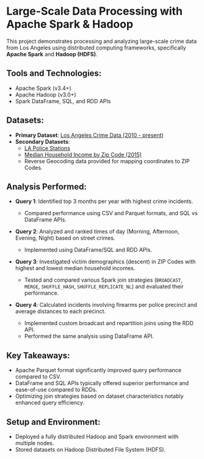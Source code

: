 # Large-Scale Data Processing with Apache Spark & Hadoop

This project demonstrates processing and analyzing large-scale crime data from Los Angeles using distributed computing frameworks, specifically **Apache Spark** and **Hadoop (HDFS)**.

## Tools and Technologies:
- Apache Spark (v3.4+)
- Apache Hadoop (v3.0+)
- Spark DataFrame, SQL, and RDD APIs

## Datasets:
- **Primary Dataset**: [Los Angeles Crime Data (2010 - present)](https://data.lacity.org/)
- **Secondary Datasets**:
  - [LA Police Stations](https://geohub.lacity.org/datasets/lahub::lapd-police-stations/explore)
  - [Median Household Income by Zip Code (2015)](http://www.laalmanac.com/employment/em12c_2015.php)
  - Reverse Geocoding data provided for mapping coordinates to ZIP Codes.

## Analysis Performed:
- **Query 1**: Identified top 3 months per year with highest crime incidents.
  - Compared performance using CSV and Parquet formats, and SQL vs DataFrame APIs.

- **Query 2**: Analyzed and ranked times of day (Morning, Afternoon, Evening, Night) based on street crimes.
  - Implemented using DataFrame/SQL and RDD APIs.

- **Query 3**: Investigated victim demographics (descent) in ZIP Codes with highest and lowest median household incomes.
  - Tested and compared various Spark join strategies (`BROADCAST`, `MERGE`, `SHUFFLE_HASH`, `SHUFFLE_REPLICATE_NL`) and evaluated their performance.

- **Query 4**: Calculated incidents involving firearms per police precinct and average distances to each precinct.
  - Implemented custom broadcast and repartition joins using the RDD API.
  - Performed the same analysis using DataFrame API.

## Key Takeaways:
- Apache Parquet format significantly improved query performance compared to CSV.
- DataFrame and SQL APIs typically offered superior performance and ease-of-use compared to RDDs.
- Optimizing join strategies based on dataset characteristics notably enhanced query efficiency.

## Setup and Environment:
- Deployed a fully distributed Hadoop and Spark environment with multiple nodes.
- Stored datasets on Hadoop Distributed File System (HDFS).

